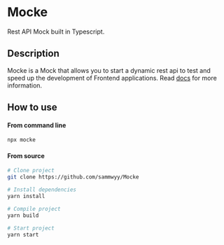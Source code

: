 # Mocke

Rest API Mock built in Typescript.

## Description

Mocke is a Mock that allows you to start a dynamic rest api to test and speed up the development of Frontend applications. Read [docs](https://sammwyy.github.io/Mocke) for more information.

## How to use

#### From command line

```bash
npx mocke
```

#### From source

```bash
# Clone project
git clone https://github.com/sammwyy/Mocke

# Install dependencies
yarn install

# Compile project
yarn build

# Start project
yarn start
```
